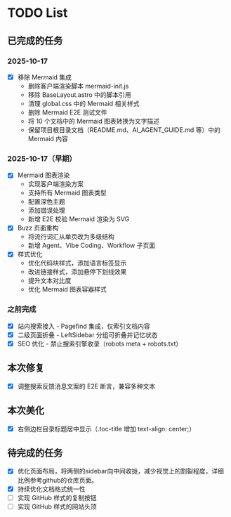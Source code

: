 # TODO List

## 已完成的任务

### 2025-10-17
- [x] 移除 Mermaid 集成
  - 删除客户端渲染脚本 mermaid-init.js
  - 移除 BaseLayout.astro 中的脚本引用
  - 清理 global.css 中的 Mermaid 相关样式
  - 删除 Mermaid E2E 测试文件
  - 将 10 个文档中的 Mermaid 图表转换为文字描述
  - 保留项目根目录文档（README.md、AI_AGENT_GUIDE.md 等）中的 Mermaid 内容

### 2025-10-17（早期）
- [x] Mermaid 图表渲染
  - 实现客户端渲染方案
  - 支持所有 Mermaid 图表类型
  - 配置深色主题
  - 添加错误处理
  - 新增 E2E 校验 Mermaid 渲染为 SVG
- [x] Buzz 页面重构
  - 将流行词汇从单页改为多级结构
  - 新增 Agent、Vibe Coding、Workflow 子页面
- [x] 样式优化
  - 优化代码块样式，添加语言标签显示
  - 改进链接样式，添加悬停下划线效果
  - 提升文本对比度
  - 优化 Mermaid 图表容器样式

### 之前完成
- [x] 站内搜索接入 - Pagefind 集成，仅索引文档内容
- [x] 二级页面折叠 - LeftSidebar 分组可折叠并记忆状态
- [x] SEO 优化 - 禁止搜索引擎收录（robots meta + robots.txt）

## 本次修复

- [x] 调整搜索反馈消息文案的 E2E 断言，兼容多种文本

## 本次美化

- [x] 右侧边栏目录标题居中显示（.toc-title 增加 text-align: center;）

## 待完成的任务

- [x] 优化页面布局，将两侧的sidebar向中间收拢，减少视觉上的割裂程度，详细比例参考github的仓库页面。
- [x] 持续优化文档格式统一性 
- [ ] 实现 GitHub 样式的复制按钮
- [ ] 实现 GitHub 样式的网站头顶
